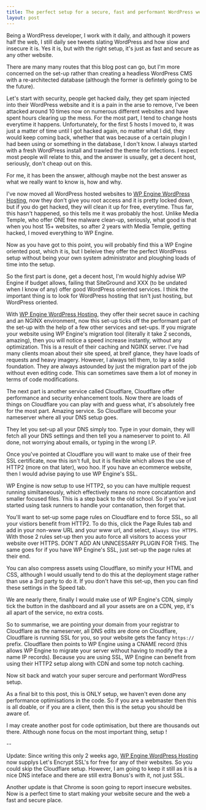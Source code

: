 ```yaml
---
title: The perfect setup for a secure, fast and performant WordPress website
layout: post
---
```


Being a WordPress developer, I work with it daily, and although it powers half the web, I still daily see tweets slating WordPress and how slow and insecure it is. Yes it is, but with the right setup, it's just as fast and secure as any other website.

There are many many routes that this blog post can go, but I'm more concerned on the set-up rather than creating a headless WordPress CMS with a re-architected database (although the former is defintely going to be the future).

Let's start with security, people get hacked daily, they get spam injected into their WordPress website and it is a pain in the arse to remove, I've been attacked around 10 times now on numerous different websites and have spent hours clearing up the mess. For the most part, I tend to change hosts everytime it happens. Unfortunately, for the first 5 hosts I moved to, it was just a matter of time until I got hacked again, no matter what I did, they would keep coming back, whether that was because of a certain plugin I had been using or something in the database, I don't know. I always started with a fresh WordPress install and trawled the theme for infections. I expect most people will relate to this, and the answer is usually, get a decent host, seriously, don't cheap out on this.

For me, it has been the answer, although maybe not the best answer as what we really want to know is, how and why.

I've now moved all WordPress hosted websites to [WP Engine WordPress Hosting](http://wpeng.in/aw "WP Engine"), now they don't give you root access and it is pretty locked down, but if you do get hacked, they will clean it up for free, everytime. Thus far, this hasn't happened, so this tells me it was probably the host. Unlike Media Temple, who offer ONE free malware clean-up, seriously, what good is that when you host 15+ websites, so after 2 years with Media Temple, getting hacked, I moved everything to WP Engine.

Now as you have got to this point, you will probably find this a WP Engine oriented post, which it is, but I beleive they offer the perfect WordPress setup without being your own system administrator and ploughing loads of time into the setup.

So the first part is done, get a decent host, I'm would highly advise WP Engine if budget allows, failing that SiteGround and XXX (to be undated when I know of any) offer good WordPress oriented services. I think the important thing is to look for WordPress hosting that isn't just hosting, but WordPress oriented.

With [WP Engine WordPress Hosting](http://wpeng.in/aw "WP Engine"), they offer their secret sauce in caching and an NGINX environment, now this set-up ticks off the performant part of the set-up with the help of a few other services and set-ups. If you migrate your website using WP Engine's migration tool (literally it take 2 seconds, amazing), then you will notice a speed increase instantly, without any optimization. This is a result of their caching and NGINX server. I've had many clients moan about their site speed, at breif glance, they have loads of requests and heavy imagery. However, I always tell them, to lay a solid foundation. They are always astounded by just the migration part of the job without even editing code. This can sometimes save them a lot of money in terms of code modifications.

The next part is another service called Cloudflare, Cloudflare offer performance and security enhancement tools. Now there are loads of things on Cloudflare you can play with and guess what, it's absolutely free for the most part. Amazing service. So Cloudflare will become your nameserver where all your DNS setup goes.

They let you set-up all your DNS simply too. Type in your domain, they will fetch all your DNS settings and then tell you a nameserver to point to. All done, not worrying about emails, or typing in the wrong I.P.

Once you've pointed at Cloudflare you will want to make use of their free SSL certificate, now this isn't full, but it is flexible which allows the use of HTTP2 (more on that later), woo hoo. If you have an ecommerce website, then I would advise paying to use WP Engine's SSL.

WP Engine is now setup to use HTTP2, so you can have multiple request running similtaneously, which effectively means no more concatantion and smaller focused files. This is a step back to the old school. So if you've just started using task runners to handle your contanation, then forget that.

You'll want to set-up some page rules on Cloudflare end to force SSL, so all your vistiors benefit from HTTP2. To do this, click the Page Rules tab and add in your non-www URL and your www url, and select, `Always Use HTTPS`. With those 2 rules set-up then you auto force all visitors to access your website over HTTPS. DON'T ADD AN UNNCESSARY PLUGIN FOR THIS. The same goes for if you have WP Engine's SSL, just set-up the page rules at their end.

You can also compress assets using Cloudflare, so minify your HTML and CSS, although I would usually tend to do this at the deployment stage rather than use a 3rd party to do it. If you don't have this set-up, then you can find these settings in the Speed tab.

We are nearly there, finally I would make use of WP Engine's CDN, simply tick the button in the dashboard and all your assets are on a CDN, yep, it's all apart of the service, no extra costs.

So to summarise, we are pointing your domain from your registrar to Cloudflare as the nameserver, all DNS edits are done on Cloudflare, Cloudflare is running SSL for you, so your website gets the fancy `https://` prefix. Cloudflare then points to WP Engine using a CNAME record (this allows WP Engine to migrate your server without having to modify the a name IP records). Because you are using SSL, WP Engine can benefit from using their HTTP2 setup along with CDN and some top notch caching.

Now sit back and watch your super sercure and performant WordPress setup.

As a final bit to this post, this is ONLY setup, we haven't even done any performance optimisations in the code. So if you are a webmaster then this is all doable, or if you are a client, then this is the setup you should be aware of.

I may create another post for code optimisation, but there are thousands out there. Although none focus on the most important thing, setup !

--

Update: Since writing this only 2 weeks ago, [WP Engine WordPress Hosting](http://wpeng.in/aw "WP Engine") now supplys Let's Encrypt SSL's for free for any of their websites. So you could skip the Cloudflare setup. However, I am going to keep it still as it is a nice DNS inteface and there are still extra Bonus's with it, not just SSL.

Another update is that Chrome is soon going to report insecure websites. Now is a perfect time to start making your website secure and the web a fast and secure place.